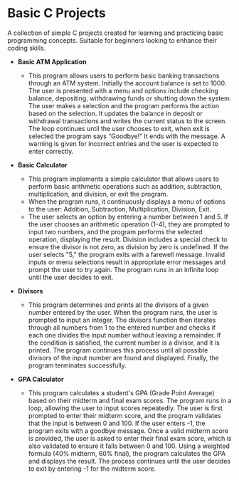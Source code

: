 # Basic C Projects
 A collection of simple C projects created for learning and practicing basic programming concepts. Suitable for beginners looking to enhance their coding skills.

- **Basic ATM Application**
  * This program allows users to perform basic banking transactions through an ATM system. Initially the account balance is set to 1000. The user is presented with a menu and options include checking balance, depositing, withdrawing funds or shutting down the system. The user makes a selection and the program performs the action based on the selection. It updates the balance in deposit or withdrawal transactions and writes the current status to the screen. The loop continues until the user chooses to exit, when exit is selected the program says “Goodbye!” It ends with the message. A warning is given for incorrect entries and the user is expected to enter correctly.
    
  
- **Basic Calculator**
  * This program implements a simple calculator that allows users to perform basic arithmetic operations such as addition, subtraction, multiplication, and division, or exit the program.
  * When the program runs, it continuously displays a menu of options to the user: Addition, Subtraction, Multiplication, Division, Exit.
  * The user selects an option by entering a number between 1 and 5. If the user chooses an arithmetic operation (1-4), they are prompted to input two numbers, and the program performs the selected operation, displaying the result. Division includes a special check to ensure the divisor is not zero, as division by zero is undefined. If the user selects "5," the program exits with a farewell message. Invalid inputs or menu selections result in appropriate error messages and prompt the user to try again. The program runs in an infinite loop until the user decides to exit.
  
- **Divisors**
  * This program determines and prints all the divisors of a given number entered by the user. When the program runs, the user is prompted to input an integer. The divisors function then iterates through all numbers from 1 to the entered number and checks if each one divides the input number without leaving a remainder. If the condition is satisfied, the current number is a divisor, and it is printed. The program continues this process until all possible divisors of the input number are found and displayed. Finally, the program terminates successfully.
  
- **GPA Calculator**
  * This program calculates a student's GPA (Grade Point Average) based on their midterm and final exam scores. The program runs in a loop, allowing the user to input scores repeatedly. The user is first prompted to enter their midterm score, and the program validates that the input is between 0 and 100. If the user enters -1, the program exits with a goodbye message. Once a valid midterm score is provided, the user is asked to enter their final exam score, which is also validated to ensure it falls between 0 and 100. Using a weighted formula (40% midterm, 60% final), the program calculates the GPA and displays the result. The process continues until the user decides to exit by entering -1 for the midterm score.






